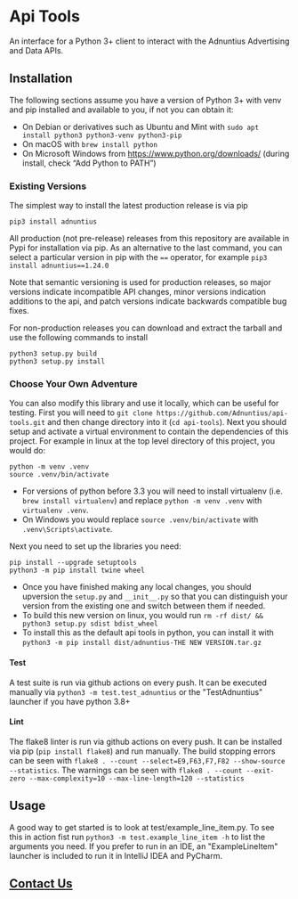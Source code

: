 # Api Tools

An interface for a Python 3+ client to interact with the Adnuntius Advertising and Data APIs. 

## Installation

The following sections assume you have a version of Python 3+ with venv and pip installed and available to you, 
if not you can obtain it:
- On Debian or derivatives such as Ubuntu and Mint with `sudo apt install python3 python3-venv python3-pip`
- On macOS with `brew install python`
- On Microsoft Windows from https://www.python.org/downloads/ (during install, check “Add Python to PATH”)

### Existing Versions

The simplest way to install the latest production release is via pip
```
pip3 install adnuntius
```
All production (not pre-release) releases from this repository are available in Pypi for installation via pip.
As an alternative to the last command, you can select a particular version in pip with the `==` operator, 
for example `pip3 install adnuntius==1.24.0`

Note that semantic versioning is used for production releases, so major versions indicate incompatible API changes, 
minor versions indication additions to the api, and patch versions indicate backwards compatible bug fixes.

For non-production releases you can download and extract the tarball and use the following commands to install
```
python3 setup.py build
python3 setup.py install
```

### Choose Your Own Adventure

You can also modify this library and use it locally, which can be useful for testing. First you will need to 
`git clone https://github.com/Adnuntius/api-tools.git` and then change directory into it (`cd api-tools`).
Next you should setup and activate a virtual environment to contain the dependencies of this project. For example in 
linux at the top level directory of this project, you would do:
```
python -m venv .venv
source .venv/bin/activate
```
- For versions of python before 3.3 you will need to install virtualenv (i.e. `brew install virtualenv`) and replace 
`python -m venv .venv` with `virtualenv .venv`.
- On Windows you would replace `source .venv/bin/activate` with `.venv\Scripts\activate`.

Next you need to set up the libraries you need:
```
pip install --upgrade setuptools
python3 -m pip install twine wheel
```

- Once you have finished making any local changes, you should upversion the `setup.py` and `__init__.py` so that you can 
distinguish your version from the existing one and switch between them if needed.
- To build this new version on linux, you would run `rm -rf dist/ && python3 setup.py sdist bdist_wheel`
- To install this as the default api tools in python, you can install it with 
`python3 -m pip install dist/adnuntius-THE NEW VERSION.tar.gz`

#### Test

A test suite is run via github actions on every push. 
It can be executed manually via `python3 -m test.test_adnuntius` or the "TestAdnuntius" launcher if you have python 3.8+

#### Lint

The flake8 linter is run via github actions on every push.
It can be installed via pip (`pip install flake8`) and run manually.
The build stopping errors can be seen with `flake8 . --count --select=E9,F63,F7,F82 --show-source --statistics`.
The warnings can be seen with `flake8 . --count --exit-zero --max-complexity=10 --max-line-length=120 --statistics`

## Usage

A good way to get started is to look at test/example_line_item.py. 
To see this in action fist run `python3 -m test.example_line_item -h` to list the arguments you need. 
If you prefer to run in an IDE, an "ExampleLineItem" launcher is included to run it in IntelliJ IDEA and PyCharm.

## [Contact Us](https://adnuntius.com/contact/)
